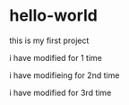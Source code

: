 # hello-world
this is my first project


i have modified for 1 time

i have modifieing for 2nd time

i have modified for 3rd time
